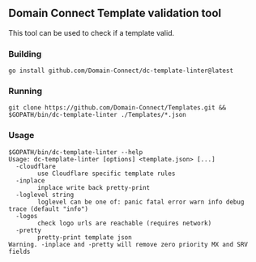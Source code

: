 ## Domain Connect Template validation tool

This tool can be used to check if a template valid.

### Building

```
go install github.com/Domain-Connect/dc-template-linter@latest
```

### Running

```
git clone https://github.com/Domain-Connect/Templates.git &&
$GOPATH/bin/dc-template-linter ./Templates/*.json
```

### Usage

```
$GOPATH/bin/dc-template-linter --help
Usage: dc-template-linter [options] <template.json> [...]
  -cloudflare
        use Cloudflare specific template rules
  -inplace
        inplace write back pretty-print
  -loglevel string
        loglevel can be one of: panic fatal error warn info debug trace (default "info")
  -logos
        check logo urls are reachable (requires network)
  -pretty
        pretty-print template json
Warning. -inplace and -pretty will remove zero priority MX and SRV fields
```

